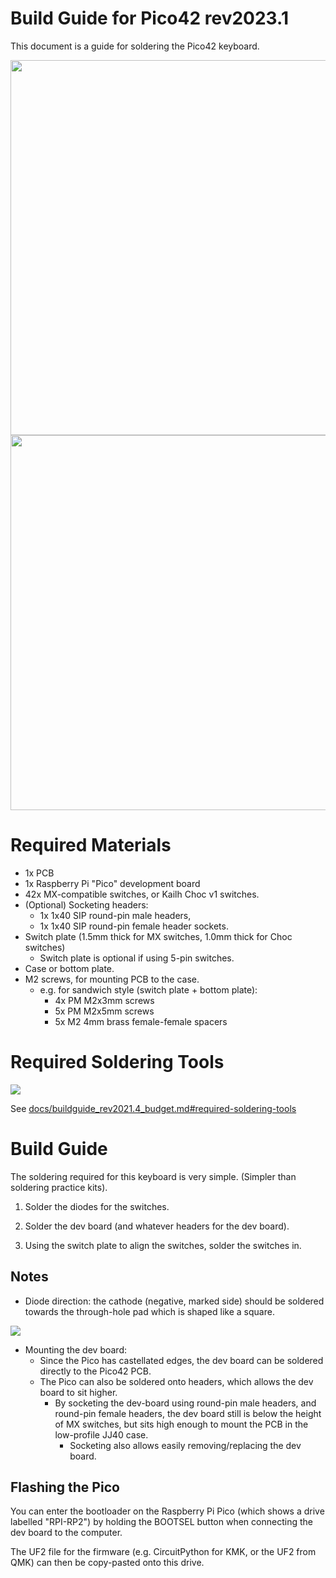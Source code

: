 # Build Guide for Pico42 rev2023.1

This document is a guide for soldering the Pico42 keyboard.

<img src="https://raw.githubusercontent.com/rgoulter/keyboard-labs/master/docs/images/keyboards/pico42/pico42-mx_lowprofile_case.JPG" width="600" />

<img src="https://raw.githubusercontent.com/rgoulter/keyboard-labs/master/docs/images/keyboards/pico42/pico42-choc_sandwich.JPG" width="600" />

# Required Materials

- 1x PCB
- 1x Raspberry Pi "Pico" development board
- 42x MX-compatible switches, or Kailh Choc v1 switches.
- (Optional) Socketing headers:
  - 1x 1x40 SIP round-pin male headers,
  - 1x 1x40 SIP round-pin female header sockets.
- Switch plate (1.5mm thick for MX switches, 1.0mm thick for Choc switches)
  - Switch plate is optional if using 5-pin switches.
- Case or bottom plate.
- M2 screws, for mounting PCB to the case.
  - e.g. for sandwich style (switch plate + bottom plate):
    - 4x PM M2x3mm screws
    - 5x PM M2x5mm screws
    - 5x M2 4mm brass female-female spacers

# Required Soldering Tools

<img src="https://raw.githubusercontent.com/rgoulter/keyboard-labs/master/docs/images/buildlog-rev2021.4-minimal/tools.JPG" />

See [docs/buildguide_rev2021.4_budget.md#required-soldering-tools](../docs/buildguide_rev2021.4_budget.md#required-soldering-tools)

# Build Guide

The soldering required for this keyboard is very simple. (Simpler than soldering practice kits).

1. Solder the diodes for the switches.

2. Solder the dev board (and whatever headers for the dev board).

3. Using the switch plate to align the switches, solder the switches in.

## Notes

- Diode direction: the cathode (negative, marked side) should be soldered
  towards the through-hole pad which is shaped like a square.

<img src="https://raw.githubusercontent.com/rgoulter/keyboard-labs/master/docs/images/render-kicad-keyboard-pico42-back-diodes.png" />

- Mounting the dev board:
  - Since the Pico has castellated edges,
    the dev board can be soldered directly to the Pico42 PCB.
  - The Pico can also be soldered onto headers, which allows
    the dev board to sit higher.
    - By socketing the dev-board using round-pin male headers, and round-pin female headers,
      the dev board still is below the height of MX switches, but sits high enough
      to mount the PCB in the low-profile JJ40 case.
      - Socketing also allows easily removing/replacing the dev board.

## Flashing the Pico

You can enter the bootloader on the Raspberry Pi Pico
(which shows a drive labelled "RPI-RP2") by holding the BOOTSEL button
when connecting the dev board to the computer.

The UF2 file for the firmware (e.g. CircuitPython for KMK, or the UF2 from QMK)
can then be copy-pasted onto this drive.
